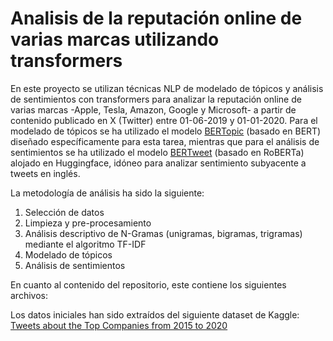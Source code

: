 # Analisis de la reputación online de varias marcas utilizando transformers
En este proyecto se utilizan técnicas NLP de modelado de tópicos y análisis de sentimientos con transformers para analizar la reputación online de varias marcas -Apple, Tesla, Amazon, Google y Microsoft- a partir de contenido publicado en X (Twitter) entre 01-06-2019 y 01-01-2020. 
Para el modelado de tópicos se ha utilizado el modelo [BERTopic](https://maartengr.github.io/BERTopic/index.html) (basado en BERT) diseñado específicamente para esta tarea, mientras que para el análisis de sentimientos se ha utilizado el modelo [BERTweet](https://huggingface.co/finiteautomata/bertweet-base-sentiment-analysis) (basado en RoBERTa) alojado en Huggingface, idóneo para analizar sentimiento subyacente a tweets en inglés. 

La metodología de análisis ha sido la siguiente:
1. Selección de datos
2. Limpieza y pre-procesamiento
3. Análisis descriptivo de N-Gramas (unigramas, bigramas, trigramas) mediante el algoritmo TF-IDF
4. Modelado de tópicos
5. Análisis de sentimientos

En cuanto al contenido del repositorio, este contiene los siguientes archivos:







Los datos iniciales han sido extraídos del siguiente dataset de Kaggle: [Tweets about the Top Companies from 2015 to 2020](https://www.kaggle.com/datasets/omermetinn/tweets-about-the-top-companies-from-2015-to-2020/data)
